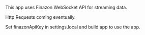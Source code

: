 This app uses Finazon WebSocket API for streaming data.

Http Requests coming eventually.

Set finazonApiKey in settings.local and build app to use the app.

